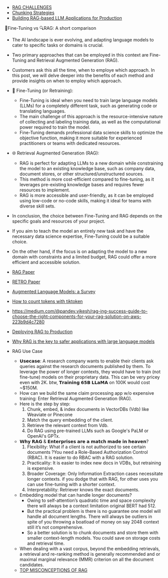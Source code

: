 - [RAG CHALLENGES](https://github.com/harirajeev/learn_LLMS/blob/main/RAG%20Challenges.md)
-  [ Chunking Strategies ](https://github.com/harirajeev/learn_LLMS/blob/main/chunking%20strategies.md)
- [Building RAG-based LLM Applications for Production](https://www.anyscale.com/blog/a-comprehensive-guide-for-building-rag-based-llm-applications-part-1)

🧠Fine-Tuning vs 🔍RAG: A short comparison

- The AI landscape is ever evolving, and adapting language models to cater to specific tasks or domains is crucial. 
- Two primary approaches that can be employed in this context are Fine-Tuning and Retrieval Augmented Generation (RAG). 
- Customers ask this all the time, when to employe which approach. In this post, we will delve deeper into the benefits of each method and provide insights on when to employ which approach.

- 🎯 Fine-Tuning (or Retraining):
    * Fine-Tuning is ideal when you need to train large language models (LLMs) for a completely different task, such as generating code or translating languages.
    * The main challenge of this approach is the resource-intensive nature of collecting and labeling training data, as well as the computational power required to train the model.
    * Fine-Tuning demands professional data science skills to optimize the objective function, making it more suitable for experienced practitioners or teams with dedicated resources.

- 🌐 Retrieval Augmented Generation (RAG):
    * RAG is perfect for adapting LLMs to a new domain while constraining the model to an existing knowledge base, such as company data, document stores, or other structured/unstructured sources.
    * This method is more cost-efficient compared to fine-tuning, as it leverages pre-existing knowledge bases and requires fewer resources to implement.
    * RAG is more accessible and user-friendly, as it can be employed using low-code or no-code skills, making it ideal for teams with diverse skill sets.

- In conclusion, the choice between Fine-Tuning and RAG depends on the specific goals and resources of your project. 
- If you aim to teach the model an entirely new task and have the necessary data science expertise, Fine-Tuning could be a suitable choice. 
- On the other hand, if the focus is on adapting the model to a new domain with constraints and a limited budget, RAG could offer a more efficient and accessible solution.
- [RAG Paper](https://arxiv.org/pdf/2005.11401.pdf)
- [RETRO Paper](https://arxiv.org/pdf/2112.04426.pdf)
- [Augmented Language Models: a Survey](https://arxiv.org/pdf/2302.07842.pdf)
- [How to count tokens with tiktoken](https://github.com/openai/openai-cookbook/blob/main/examples/How_to_count_tokens_with_tiktoken.ipynb)
- https://medium.com/@pandey.vikesh/rag-ing-success-guide-to-choose-the-right-components-for-your-rag-solution-on-aws-223b9d4c7280
- [Deploying RAG to Production](https://haystack.deepset.ai/blog/rag-deployment)
- [Why RAG is the key to safer applications with large language models](https://www.deepset.ai/blog/llms-retrieval-augmentation)
- RAG Use Case
     - 𝗨𝘀𝗲𝗰𝗮𝘀𝗲:  A research company wants to enable their clients  ask queries against the research documents published by them. To leverage the power of longer contexts, they would have to train (not fine-tune) models on their proprietary data. This can be very pricey even with 2K. btw, 𝗧𝗿𝗮𝗶𝗻𝗶𝗻𝗴 𝟲𝟱𝗕 𝗟𝗟𝗮𝗠𝗔 on 100K would cost ~$150M.
     - How can we build the same claim processing app w/o expensive training:  Enter Retrieval Augmented Generation (RAG).
     - Here is the step by step:
         1. Chunk, embed, & index documents in VectorDBs (Vdb) like Weaviate or Pinecone
         2. Match the query embedding of the client.
         3. Retrieve the relevant context from Vdb.
         4. Do RAG using pre-trained LLMs such as Google's PaLM or OpenAI's GPTx.
     - 𝗪𝗵𝘆 𝗥𝗔𝗚 & 𝗘𝗻𝘁𝗲𝗿𝗽𝗿𝗶𝘀𝗲𝘀 𝗮𝗿𝗲 𝗮 𝗺𝗮𝘁𝗰𝗵 𝗺𝗮𝗱𝗲 𝗶𝗻 𝗵𝗲𝗮𝘃𝗲𝗻?
         1. Flexibility:  What if a client is not authorized to see certain documents ?You need a Role-Based Authorization Control (RBAC). It is easier to do RBAC with a RAG solution.
         2. Practicality: It is easier to index new docs in VDBs, but retraining is expensive.
         3. Broader Coverage: Only Information Extraction cases necessitate longer contexts. if you dodge that with RAG, for other uses you can use fine-tuning with a shorter context.
         4. Interpretability: Retriever knows the exact documents.
     - Embedding model that can handle longer documents?
         - Owing to self-attention’s quadratic time and space complexity there will always be a context limitation original BERT had 512.
         - But the practical problem is there is no guarantee one model will handle all document lengths. There will always be outliers in spite of you throwing a boatload of money on say 2048 context still it’s not comprehensive.
         - So a better solution is to chunk documents and store them with smaller context-length models. You could save on storage costs and retrieval time.
     - When dealing with a vast corpus, beyond the embedding retrievals, a retrieval and re-ranking method is generally recommended and or maximal marginal relevance (MMR) criterion on all the document candidates.
     - [TOP MISCONCEPTIONS OF RAG](https://media.licdn.com/dms/document/media/D561FAQFslxFrkRRp9A/feedshare-document-pdf-analyzed/0/1694709823484?e=1696464000&v=beta&t=6peZ0-W0TFFpnYaz3nh6TlvHuEOyB2i1p_aLHNzJFk4)
